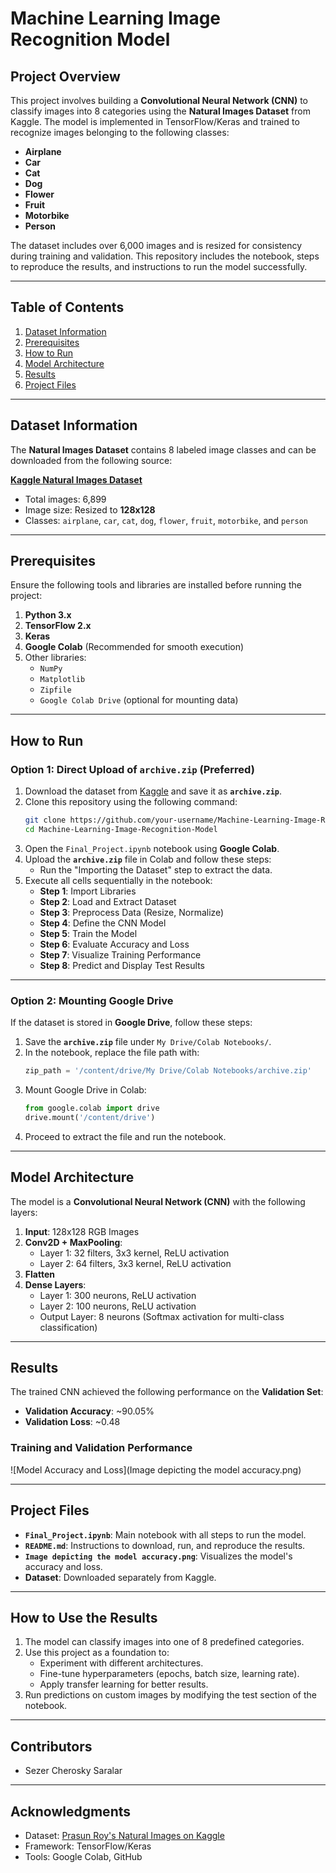 # Machine Learning Image Recognition Model

## Project Overview
This project involves building a **Convolutional Neural Network (CNN)** to classify images into 8 categories using the **Natural Images Dataset** from Kaggle. The model is implemented in TensorFlow/Keras and trained to recognize images belonging to the following classes:
- **Airplane**
- **Car**
- **Cat**
- **Dog**
- **Flower**
- **Fruit**
- **Motorbike**
- **Person**

The dataset includes over 6,000 images and is resized for consistency during training and validation. This repository includes the notebook, steps to reproduce the results, and instructions to run the model successfully.

---

## Table of Contents
1. [Dataset Information](#dataset-information)
2. [Prerequisites](#prerequisites)
3. [How to Run](#how-to-run)
4. [Model Architecture](#model-architecture)
5. [Results](#results)
6. [Project Files](#project-files)

---

## Dataset Information
The **Natural Images Dataset** contains 8 labeled image classes and can be downloaded from the following source:

[**Kaggle Natural Images Dataset**](https://www.kaggle.com/datasets/prasunroy/natural-images)

- Total images: 6,899
- Image size: Resized to **128x128**
- Classes: `airplane`, `car`, `cat`, `dog`, `flower`, `fruit`, `motorbike`, and `person`

---

## Prerequisites

Ensure the following tools and libraries are installed before running the project:
1. **Python 3.x**
2. **TensorFlow 2.x**
3. **Keras**
4. **Google Colab** (Recommended for smooth execution)
5. Other libraries: 
   - `NumPy`
   - `Matplotlib`
   - `Zipfile`
   - `Google Colab Drive` (optional for mounting data)

---

## How to Run

### Option 1: Direct Upload of `archive.zip` (Preferred)
1. Download the dataset from [Kaggle](https://www.kaggle.com/datasets/prasunroy/natural-images) and save it as **`archive.zip`**.
2. Clone this repository using the following command:
   ```bash
   git clone https://github.com/your-username/Machine-Learning-Image-Recognition-Model.git
   cd Machine-Learning-Image-Recognition-Model
   ```
3. Open the `Final_Project.ipynb` notebook using **Google Colab**.
4. Upload the **`archive.zip`** file in Colab and follow these steps:
   - Run the "Importing the Dataset" step to extract the data.
5. Execute all cells sequentially in the notebook:
   - **Step 1**: Import Libraries
   - **Step 2**: Load and Extract Dataset
   - **Step 3**: Preprocess Data (Resize, Normalize)
   - **Step 4**: Define the CNN Model
   - **Step 5**: Train the Model
   - **Step 6**: Evaluate Accuracy and Loss
   - **Step 7**: Visualize Training Performance
   - **Step 8**: Predict and Display Test Results

---

### Option 2: Mounting Google Drive
If the dataset is stored in **Google Drive**, follow these steps:
1. Save the **`archive.zip`** file under `My Drive/Colab Notebooks/`.
2. In the notebook, replace the file path with:
   ```python
   zip_path = '/content/drive/My Drive/Colab Notebooks/archive.zip'
   ```
3. Mount Google Drive in Colab:
   ```python
   from google.colab import drive
   drive.mount('/content/drive')
   ```
4. Proceed to extract the file and run the notebook.

---

## Model Architecture

The model is a **Convolutional Neural Network (CNN)** with the following layers:
1. **Input**: 128x128 RGB Images
2. **Conv2D + MaxPooling**: 
   - Layer 1: 32 filters, 3x3 kernel, ReLU activation
   - Layer 2: 64 filters, 3x3 kernel, ReLU activation
3. **Flatten**
4. **Dense Layers**:
   - Layer 1: 300 neurons, ReLU activation
   - Layer 2: 100 neurons, ReLU activation
   - Output Layer: 8 neurons (Softmax activation for multi-class classification)

---

## Results

The trained CNN achieved the following performance on the **Validation Set**:
- **Validation Accuracy**: ~90.05%
- **Validation Loss**: ~0.48

### Training and Validation Performance
![Model Accuracy and Loss](Image depicting the model accuracy.png)

---

## Project Files

- **`Final_Project.ipynb`**: Main notebook with all steps to run the model.
- **`README.md`**: Instructions to download, run, and reproduce the results.
- **`Image depicting the model accuracy.png`**: Visualizes the model's accuracy and loss.
- **Dataset**: Downloaded separately from Kaggle.

---

## How to Use the Results
1. The model can classify images into one of 8 predefined categories.
2. Use this project as a foundation to:
   - Experiment with different architectures.
   - Fine-tune hyperparameters (epochs, batch size, learning rate).
   - Apply transfer learning for better results.
3. Run predictions on custom images by modifying the test section of the notebook.

---

## Contributors
- Sezer Cherosky Saralar

---

## Acknowledgments
- Dataset: [Prasun Roy's Natural Images on Kaggle](https://www.kaggle.com/datasets/prasunroy/natural-images)
- Framework: TensorFlow/Keras
- Tools: Google Colab, GitHub
